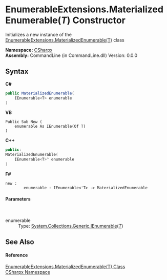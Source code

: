 # EnumerableExtensions.MaterializedEnumerable(*T*) Constructor 
 

Initializes a new instance of the <a href="T_CSharpx_EnumerableExtensions_MaterializedEnumerable_1">EnumerableExtensions.MaterializedEnumerable(T)</a> class

**Namespace:**&nbsp;<a href="N_CSharpx">CSharpx</a><br />**Assembly:**&nbsp;CommandLine (in CommandLine.dll) Version: 0.0.0

## Syntax

**C#**<br />
``` C#
public MaterializedEnumerable(
	IEnumerable<T> enumerable
)
```

**VB**<br />
``` VB
Public Sub New ( 
	enumerable As IEnumerable(Of T)
)
```

**C++**<br />
``` C++
public:
MaterializedEnumerable(
	IEnumerable<T>^ enumerable
)
```

**F#**<br />
``` F#
new : 
        enumerable : IEnumerable<'T> -> MaterializedEnumerable
```


#### Parameters
&nbsp;<dl><dt>enumerable</dt><dd>Type: <a href="https://docs.microsoft.com/dotnet/api/system.collections.generic.ienumerable-1" target="_blank">System.Collections.Generic.IEnumerable</a>(<a href="T_CSharpx_EnumerableExtensions_MaterializedEnumerable_1">*T*</a>)<br /></dd></dl>

## See Also


#### Reference
<a href="T_CSharpx_EnumerableExtensions_MaterializedEnumerable_1">EnumerableExtensions.MaterializedEnumerable(T) Class</a><br /><a href="N_CSharpx">CSharpx Namespace</a><br />